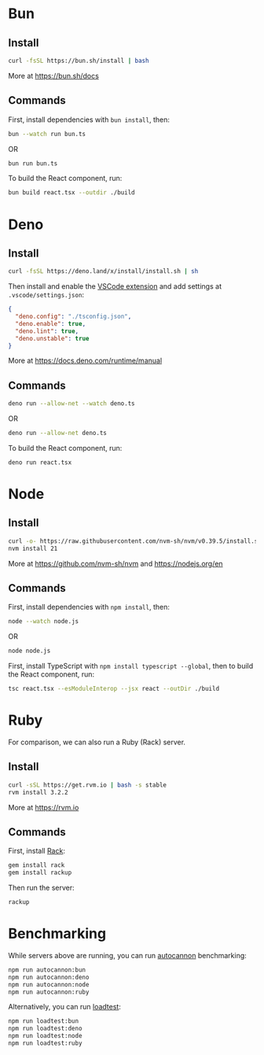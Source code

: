 # Bun

## Install

```bash
curl -fsSL https://bun.sh/install | bash
```

More at https://bun.sh/docs

## Commands

First, install dependencies with `bun install`, then:

```bash
bun --watch run bun.ts
```

OR

```bash
bun run bun.ts
```

To build the React component, run:

```bash
bun build react.tsx --outdir ./build
```

# Deno

## Install

```bash
curl -fsSL https://deno.land/x/install/install.sh | sh
```

Then install and enable the [VSCode extension](https://docs.deno.com/runtime/manual/references/vscode_deno) and add settings at `.vscode/settings.json`:

```json
{
  "deno.config": "./tsconfig.json",
  "deno.enable": true,
  "deno.lint": true,
  "deno.unstable": true
}
```

More at https://docs.deno.com/runtime/manual

## Commands

```bash
deno run --allow-net --watch deno.ts
```

OR

```bash
deno run --allow-net deno.ts
```

To build the React component, run:

```bash
deno run react.tsx
```

# Node

## Install

```bash
curl -o- https://raw.githubusercontent.com/nvm-sh/nvm/v0.39.5/install.sh | bash
nvm install 21
```

More at https://github.com/nvm-sh/nvm and https://nodejs.org/en

## Commands

First, install dependencies with `npm install`, then:

```bash
node --watch node.js
```

OR

```bash
node node.js
```

First, install TypeScript with `npm install typescript --global`, then to build the React component, run:

```bash
tsc react.tsx --esModuleInterop --jsx react --outDir ./build
```

# Ruby

For comparison, we can also run a Ruby (Rack) server.

## Install

```bash
curl -sSL https://get.rvm.io | bash -s stable
rvm install 3.2.2
```

More at https://rvm.io

## Commands

First, install [Rack](https://github.com/rack/rack):

```bash
gem install rack
gem install rackup
```

Then run the server:

```bash
rackup
```

# Benchmarking

While servers above are running, you can run [autocannon](https://github.com/mcollina/autocannon) benchmarking:

```bash
npm run autocannon:bun
npm run autocannon:deno
npm run autocannon:node
npm run autocannon:ruby
```

Alternatively, you can run [loadtest](https://github.com/alexfernandez/loadtest):

```bash
npm run loadtest:bun
npm run loadtest:deno
npm run loadtest:node
npm run loadtest:ruby
```